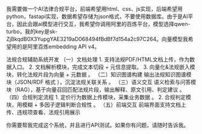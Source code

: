 我需要做一个AI法律合规平台，前端希望用html、css、js实现，后端希望用python，fastapi实现，数据希望存储为json格式，不要使用数据库。由于是AI平台，因此会跟ai模型进行交互，我希望你调用阿里的百炼平台，模型选择qwen-turbo，我的key是sk-ZjBkqdB0X3YupgYAE3219aD068494fBdBf7d154a2c97C264。向量模型我希望用的是阿里百炼embedding API v4。

法规合规辅助系统开发
（一）文档处理
	1.	支持法规PDF/HTML文档上传，作为数据入口。
	2.	文档解析模块，完成文本切段 + 元信息提取。
	3.	向量化&法规嵌入模块，转化法规片段为向量 + 元数据 。
（二）知识图谱构建
输出法规知识图谱模块（JSON/RDF 格式 ），沉淀法规关联关系 。
（三）语义交互
语义检索与问答模块（RAG），基于向量召回匹配法规片段，输出解释、原文引用、判定建议 。
（四）合规判定流程
	1.	定价行为数据上传模块，采集业务数据 。
	2.	合规判定模块，用模糊 + 多因子逻辑判断合规性 。
（五）前端交互
前端界面支持文档上传、违规项查看、法规引用展示 


你需要帮我完成这个系统，并且进行API测试。如果你有问题，请随时告诉我。
